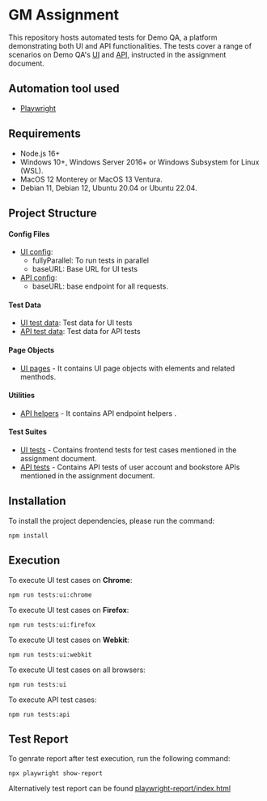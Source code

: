 # GM Assignment

This repository hosts automated tests for Demo QA, a platform demonstrating both UI and API functionalities. The tests cover a range of scenarios on Demo QA's [UI](https://demoqa.com/) and [API](https://demoqa.com/swagger), instructed in the assignment document.

## Automation tool used
- [Playwright](https://playwright.dev/)

## Requirements
- Node.js 16+
- Windows 10+, Windows Server 2016+ or Windows Subsystem for Linux (WSL).
- MacOS 12 Monterey or MacOS 13 Ventura.
- Debian 11, Debian 12, Ubuntu 20.04 or Ubuntu 22.04.

## Project Structure

#### Config Files
- [UI config](playwright-ui.config.ts):
	- fullyParallel: To run tests in parallel
	- baseURL: Base URL for UI tests
- [API config](playwright-api.config.ts):
	- baseURL: base endpoint for all requests.

#### Test Data

- [UI test data](resources/testDataUI.ts): Test data for UI tests
- [API test data](resources/testDataAPI.ts): Test data for API tests

#### Page Objects

- [UI pages](pages) - It contains UI page objects with elements and related menthods.

#### Utilities

- [API helpers](apiUtility/utils.ts) - It contains API endpoint helpers .

#### Test Suites

- [UI tests](tests/ui/demoQA.spec.ts) - Contains frontend tests for test cases mentioned in the assignment document.
- [API tests](tests/api/bookStore.spec.ts) - Contains API tests of user account and bookstore APIs mentioned in the assignment document.


## Installation

To install the project dependencies, please run the command:
```
npm install
```

## Execution
To execute UI test cases on **Chrome**:
```
npm run tests:ui:chrome
```
To execute UI test cases on **Firefox**:
```
npm run tests:ui:firefox
```
To execute UI test cases on **Webkit**:
```
npm run tests:ui:webkit
```
To execute UI test cases on all browsers:
```
npm run tests:ui
```
To execute API test cases:
```
npm run tests:api
```

## Test Report

To genrate report after test execution, run the following command:
```
npx playwright show-report
```
Alternatively test report can be found [playwright-report/index.html](playwright-report/index.html)
